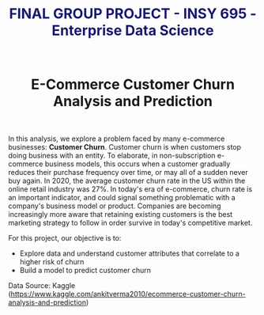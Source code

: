 <div align="center"><span style="color:midnightblue">

# **FINAL GROUP PROJECT - INSY 695 - Enterprise Data Science**
</span>
<br>

# **E-Commerce Customer Churn Analysis and Prediction**</div>
<br>

In this analysis, we explore a problem faced by many e-commerce businesses: **Customer Churn**. Customer churn is when customers stop doing business with an entity. To elaborate, in non-subscription e-commerce business models, this occurs when a customer gradually reduces their purchase frequency over time, or may all of a sudden never buy again. In 2020, the average customer churn rate in the US within the online retail industry was 27%. In today's era of e-commerce, churn rate is an important indicator, and could signal something problematic with a company's business model or product. Companies are becoming increasingly more aware that retaining existing customers is the best marketing strategy to follow in order survive in today's competitive market.

For this project, our objective is to:
- Explore data and understand customer attributes that correlate to a higher risk of churn
- Build a model to predict customer churn

Data Source: Kaggle (https://www.kaggle.com/ankitverma2010/ecommerce-customer-churn-analysis-and-prediction)
